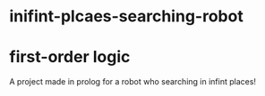 # inifint-plcaes-searching-robot
# first-order logic

A project made in prolog for a robot who searching in infint places!
